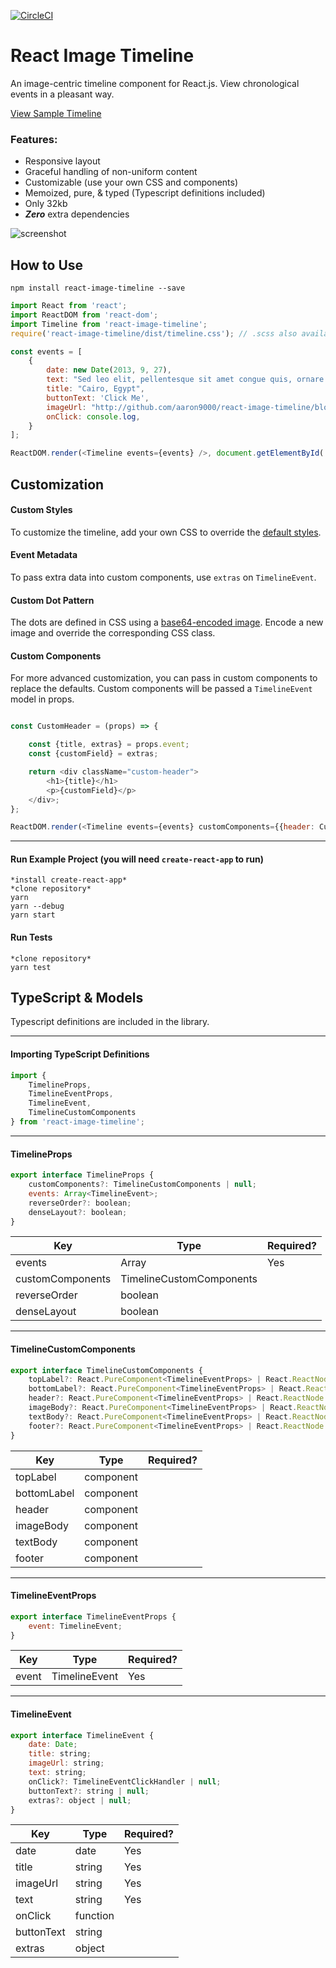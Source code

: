 [![CircleCI](https://circleci.com/gh/aaron9000/react-image-timeline/tree/master.svg?style=svg)](https://circleci.com/gh/aaron9000/react-image-timeline/tree/master)

# React Image Timeline

An image-centric timeline component for React.js. View chronological events in a pleasant way.

[View Sample Timeline](http://aaron9000.github.io/react-image-timeline/)

### Features:

- Responsive layout
- Graceful handling of non-uniform content
- Customizable (use your own CSS and components)
- Memoized, pure, & typed (Typescript definitions included)
- Only 32kb
- ***Zero*** extra dependencies

![screenshot](https://github.com/aaron9000/react-image-timeline/blob/master/public/screenshot.png?raw=true)

## How to Use

`npm install react-image-timeline --save`

```js
import React from 'react';
import ReactDOM from 'react-dom';
import Timeline from 'react-image-timeline';
require('react-image-timeline/dist/timeline.css'); // .scss also available

const events = [
    {
        date: new Date(2013, 9, 27),
        text: "Sed leo elit, pellentesque sit amet congue quis, ornare nec lorem.",
        title: "Cairo, Egypt",
        buttonText: 'Click Me',
        imageUrl: "http://github.com/aaron9000/react-image-timeline/blob/master/src/assets/cairo.jpg?raw=true",
        onClick: console.log,
    }
];

ReactDOM.render(<Timeline events={events} />, document.getElementById('root'));
```

## Customization

#### Custom Styles
To customize the timeline, add your own CSS to override the [default styles](https://github.com/aaron9000/react-image-timeline/blob/master/src/lib/timeline.scss/).

#### Event Metadata
To pass extra data into custom components, use `extras` on `TimelineEvent`.

#### Custom Dot Pattern
The dots are defined in CSS using a [base64-encoded image](https://www.base64-image.de/). Encode a new image and override the corresponding CSS class.

#### Custom Components
For more advanced customization, you can pass in custom components to replace the defaults. Custom components will be passed a `TimelineEvent` model in props.
```js

const CustomHeader = (props) => {

    const {title, extras} = props.event;
    const {customField} = extras;

    return <div className="custom-header">
        <h1>{title}</h1>
        <p>{customField}</p>
    </div>;
};

ReactDOM.render(<Timeline events={events} customComponents={{header: CustomHeader}}/>, document.getElementById('root'));
```

---

#### Run Example Project (you will need `create-react-app` to run)
```
*install create-react-app*
*clone repository*
yarn
yarn --debug
yarn start
```

#### Run Tests
```
*clone repository*
yarn test
```



## TypeScript & Models

Typescript definitions are included in the library.

---

#### Importing TypeScript Definitions

```js
import {
    TimelineProps, 
    TimelineEventProps, 
    TimelineEvent, 
    TimelineCustomComponents
} from 'react-image-timeline';
```

---

#### TimelineProps

```js
export interface TimelineProps {
    customComponents?: TimelineCustomComponents | null;
    events: Array<TimelineEvent>;
    reverseOrder?: boolean;
    denseLayout?: boolean;
}
```

|                      Key |                     Type |                Required?
|--------------------------|--------------------------|--------------------------|
|                  events  |    Array<TimelineEvent>  |                     Yes  |
|        customComponents  |TimelineCustomComponents  |                          |
|            reverseOrder  |                 boolean  |                          |
|             denseLayout  |                 boolean  |                          |

---

#### TimelineCustomComponents

```js
export interface TimelineCustomComponents {
    topLabel?: React.PureComponent<TimelineEventProps> | React.ReactNode | null;
    bottomLabel?: React.PureComponent<TimelineEventProps> | React.ReactNode | null;
    header?: React.PureComponent<TimelineEventProps> | React.ReactNode | null;
    imageBody?: React.PureComponent<TimelineEventProps> | React.ReactNode | null;
    textBody?: React.PureComponent<TimelineEventProps> | React.ReactNode | null;
    footer?: React.PureComponent<TimelineEventProps> | React.ReactNode | null;
}
```

|                      Key |                     Type |                Required?
|--------------------------|--------------------------|--------------------------|
|                topLabel  |               component  |                          |
|             bottomLabel  |               component  |                          |
|                  header  |               component  |                          |
|               imageBody  |               component  |                          |
|                textBody  |               component  |                          |
|                  footer  |               component  |                          |

---

#### TimelineEventProps

```js
export interface TimelineEventProps {
    event: TimelineEvent;
}
```

|                      Key |                     Type |                Required?
|--------------------------|--------------------------|--------------------------|
|                   event  |           TimelineEvent  |                     Yes  |

---

#### TimelineEvent

```js
export interface TimelineEvent {
    date: Date;
    title: string;
    imageUrl: string;
    text: string;
    onClick?: TimelineEventClickHandler | null;
    buttonText?: string | null;
    extras?: object | null;
}
```

|                      Key |                     Type |                Required?
|--------------------------|--------------------------|--------------------------|
|                    date  |                    date  |                     Yes  |
|                   title  |                  string  |                     Yes  |
|                imageUrl  |                  string  |                     Yes  |
|                    text  |                  string  |                     Yes  |
|                 onClick  |                function  |                          |
|              buttonText  |                  string  |                          |
|                  extras  |                  object  |                          |


